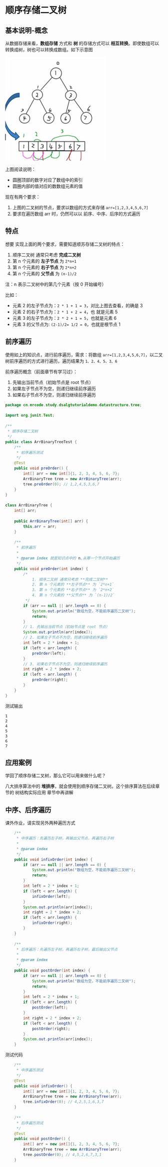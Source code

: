 # 顺序存储二叉树

## 基本说明-概念

从数据存储来看，**数组存储** 方式和 **树** 的存储方式可以 **相互转换**。即使数组可以转换成树，树也可以转换成数组。如下示意图

![image-20201201224945859](./assets/image-20201201224945859.png)

上图阅读说明：

- 圆圈顶部的数字对应了数组中的索引
- 圆圈内部的值对应的数数组元素的值

现在有两个要求：

1. 上图的二叉树的节点，要求以数组的方式来存储 `arr=[1,2,3,4,5,6,7]`
2. 要求在遍历数组 arr 时，仍然可以以 前序、中序、后序的方式遍历

## 特点

想要 实现上面的两个要求，需要知道顺苏存储二叉树的特点：

1. 顺序二叉树 通常只考虑 **完成二叉树**
2. 第 n 个元素的 **左子节点** 为 `2*n+1`
3. 第 n 个元素的 **右子节点** 为 `2*n+2`
4. 第 n 个元素的 **父节点** 为 `(n-1)/2`

注：n 表示二叉树中的第几个元素（按  0 开始编号）

比如：

- 元素 2 的左子节点为：`2 * 1 + 1 = 3`，对比上图去查看，的确是 3
- 元素 2 的右子节点为：`2 * 1 + 2 = 4`，也 就是元素 5
- 元素 3 的左子节点为：`2 * 2 + 1 = 5`，也就是元素 6
- 元素 3 的父节点为: `(2-1)/2= 1/2 = 0`，也就是根节点 1

## 前序遍历

使用如上的知识点，进行前序遍历，需求：将数组 `arr=[1,2,3,4,5,6,7]`，以二叉树前序遍历的方式进行遍历，遍历结果为 `1、2、4、5、3、6`

前序遍历概念（前面章节有学习过）：

1. 先输出当前节点（初始节点是 root 节点）
2. 如果左子节点不为空，则递归继续前序遍历
3. 如果右子节点不为空，则递归继续前序遍历

```java
package cn.mrcode.study.dsalgtutorialdemo.datastructure.tree;

import org.junit.Test;

/**
 * 顺序存储二叉树
 */
public class ArrBinaryTreeTest {
    /**
     * 前序遍历测试
     */
    @Test
    public void preOrder() {
        int[] arr = new int[]{1, 2, 3, 4, 5, 6, 7};
        ArrBinaryTree tree = new ArrBinaryTree(arr);
        tree.preOrder(0); // 1,2,4,5,3,6,7
    }
}

class ArrBinaryTree {
    int[] arr;

    public ArrBinaryTree(int[] arr) {
        this.arr = arr;
    }

    /**
     * 前序遍历
     *
     * @param index 就是知识点中的 n,从哪一个节点开始遍历
     */
    public void preOrder(int index) {
        /*
            1. 顺序二叉树 通常只考虑 **完成二叉树**
            2. 第 n 个元素的 **左子节点** 为 `2*n+1`
            3. 第 n 个元素的 **右子节点** 为 `2*n+2`
            4. 第 n 个元素的 **父节点** 为 `(n-1)/2`
         */
        if (arr == null || arr.length == 0) {
            System.out.println("数组为空，不能前序遍历二叉树");
            return;
        }
        // 1. 先输出当前节点（初始节点是 root 节点）
        System.out.println(arr[index]);
        // 2. 如果左子节点不为空，则递归继续前序遍历
        int left = 2 * index + 1;
        if (left < arr.length) {
            preOrder(left);
        }
        // 3. 如果右子节点不为空，则递归继续前序遍历
        int right = 2 * index + 2;
        if (left < arr.length) {
            preOrder(right);
        }
    }
}

```

测试输出

```
1
2
4
5
3
6
7
```

## 应用案例

学回了顺序存储二叉树，那么它可以用来做什么呢？

八大排序算法中的 **堆排序**，就会使用到顺序存储二叉树。这个排序算法在后续章节的 树结构实际应用 章节中再讲解

## 中序、后序遍历

课外作业，请实现另外两种遍历方式

```java
    /**
     * 中序遍历：先遍历左子树，再输出父节点，再遍历右子树
     *
     * @param index
     */
    public void infixOrder(int index) {
        if (arr == null || arr.length == 0) {
            System.out.println("数组为空，不能前序遍历二叉树");
            return;
        }
        int left = 2 * index + 1;
        if (left < arr.length) {
            infixOrder(left);
        }
        System.out.println(arr[index]);
        int right = 2 * index + 2;
        if (left < arr.length) {
            infixOrder(right);
        }
    }

    /**
     * 后序遍历：先遍历左子树，再遍历右子树，最后输出父节点
     *
     * @param index
     */
    public void postOrder(int index) {
        if (arr == null || arr.length == 0) {
            System.out.println("数组为空，不能前序遍历二叉树");
            return;
        }
        int left = 2 * index + 1;
        if (left < arr.length) {
            postOrder(left);
        }
        int right = 2 * index + 2;
        if (left < arr.length) {
            postOrder(right);
        }
        System.out.println(arr[index]);
    }
```

测试代码

```java
    /**
     * 中序遍历测试
     */
    @Test
    public void infixOrder() {
        int[] arr = new int[]{1, 2, 3, 4, 5, 6, 7};
        ArrBinaryTree tree = new ArrBinaryTree(arr);
        tree.infixOrder(0); // 4,2,5,1,6,3,7
    }

    /**
     * 后序遍历测试
     */
    @Test
    public void postOrder() {
        int[] arr = new int[]{1, 2, 3, 4, 5, 6, 7};
        ArrBinaryTree tree = new ArrBinaryTree(arr);
        tree.postOrder(0); // 4,5,2,6,7,3,1
    }
```

